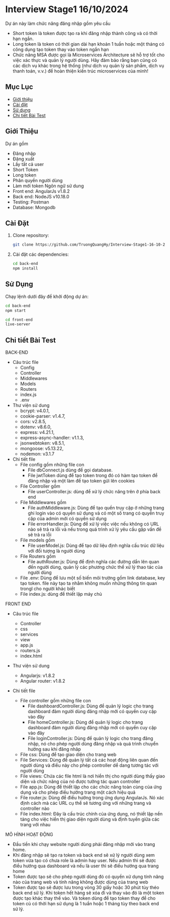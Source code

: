 # Interview Stage1 16/10/2024

Dự án này làm chức năng đăng nhập gồm yêu cầu

- Short token là token được tạo ra khi đăng nhập thành công và có thời hạn ngắn.
- Long token là token có thời gian dài hạn khoản 1 tuần hoặc một tháng có công dụng tạo token thay vào token ngắn hạn
- Chức năng MSA được gọi là Microservices Architecture sẽ hỗ trợ tốt cho việc xác thực và quản lý người dùng. Hãy đảm bảo rằng bạn cũng có các dịch vụ khác trong hệ thống (như dịch vụ quản lý sản phẩm, dịch vụ thanh toán, v.v.) để hoàn thiện kiến trúc microservices của mình!

## Mục Lục

- [Giới thiệu](#giới-thiệu)
- [Cài đặt](#cài-đặt)
- [Sử dụng](#sử-dụng)
- [Chi tiết Bài Test](#chi-tiết-bài-test)

## Giới Thiệu

Dự án gồm

- Đăng nhập
- Đăng xuất
- Lấy tất cả user
- Short Token
- Long token
- Phân quyền người dùng
- Làm mới token
  Ngôn ngữ sử dung
- Front end: AngularJs v1.8.2
- Back end: NodeJS v10.18.0
- Testing: Postman
- Database: Mongodb

## Cài Đặt

1. Clone repository:
   ```bash
   git clone https://github.com/TruongQuangHy/Interview-Stage1-16-10-2024.git
   ```
2. Cài đặt các dependencies:
   ```bash
   cd back-end
   npm install
   ```

## Sử Dụng

Chạy lệnh dưới đây để khởi động dự án:

```bash
cd back-end
npm start

cd front-end
live-server

```

## Chi tiết Bài Test

BACK-END

- Câu trúc file
  - Config
  - Controller
  - Middlewares
  - Models
  - Routers
  - index.js
  - .env
- Thư viện sử dung
  - bcrypt: v4.0.1,
  - cookie-parser: v1.4.7,
  - cors: v2.8.5,
  - dotenv: v8.6.0,
  - express: v4.21.1,
  - express-async-handler: v1.1.3,
  - jsonwebtoken: v8.5.1,
  - mongoose: v5.13.22,
  - nodemon: v3.1.7
- Chi tiết file
  - File config gồm những file con
    - File dbConnect.js dùng để gọi database.
    - File jwtToken dùng để tạo token trong đó có hàm tạo token để đăng nhập và một làm để tạo token gửi lên cookies
  - File Controller gồm
    - File userController.js: dùng để xử lý chức năng trên ở phía back end
  - File Middlewares gồm
    - File authMiddleware.js: Dùng để tạo quền truy cập ở những trang ghi login vào có quyền sử dụng và có một số trang có quyền truy cập của admin mới có quyền sử dụng
    - File errorHandler.js: Dùng để xử lý việc việc nếu không có URL nào sẽ trả ra lỗi và nếu trong quá trình xử lý yêu cầu gặp vấn đề sẽ trả ra lỗi
  - File models gồm
    - File userModel.js: Dùng để tạo dữ liệu định nghĩa cấu trúc dữ liệu với đối tượng là người dùng
  - File Routers gồm
    - File authRouter.js: Dùng để định nghĩa các đường dẩn lên quan đến người dùng, quản lý các phương chức thể xử lý thao tác của người dùng
  - File .env: Dùng để lưu một số biến môi trường gồm link database, key tạo token. file này tạo ta nhằm không muốn những thông tin quan trongl cho người khác biết
  - File index.js: dùng để thiết lập máy chủ

FRONT END

- Câu trúc file

  - Controller
  - css
  - services
  - view
  - app.js
  - routers.js
  - index.html

- Thư viện sử dung
  - Angularjs: v1.8.2
  - Angular router: v1.8.2
- Chi tiết file

  - File controller gồm những file con
    - File dashboardController.js: Dùng để quản lý logic cho trang dashboard đảm người dùng đăng nhập mới có quyền cuy cập vào đây
    - File homeController.js: Dùng để quản lý logic cho trang dashboard đảm người dùng đăng nhập mới có quyền cuy cập vào đây
    - File loginController.js: Dùng để quản lý logic cho trang đăng nhập, nó cho phép người dùng đăng nhập và quá trình chuyển hướng sau khi đăng nhâp
  - File css: Dùng để tạo giao diện cho trang web
  - File Services: Dùng để quản lý tất cả các hoạt động liên quan đến người dùng và điều này cho phép controller dể dang tương tác với người dùng
  - File views: Chứa các file html là nơi hiển thị cho người dùng thấy giao diện và chức năng của nó được tưởng tác quan controller
  - File app.js: Dùng để thiết lập cho các chức năng toàn cùng của ứng dụng và cho phép điều hướng trang một cách hiệu quả
  - File router.js: Dùng để điều hướng trong ứng dụng AngularJs. Nó xác định cách mà các URL cụ thể sẽ tương ứng với những trang và controller nào
  - File index.html: Đây là cấu trúc chính của ứng dụng, nó thiết lập nền tảng cho việc hiển thị giao diện người dùng và định tuyến giữa các trang với nhau

MÔ HÌNH HOẠT ĐỘNG

- Đầu tiền khi chạy website người dùng phải đăng nhập mới vào trang home.
- Khi đăng nhập sẽ tạo ra token và back end sẽ xử lý người dùng xem token vừa tạo có chưa role là admin hay user. Nếu admin thì sẽ được điều hướng qua dashboard và nếu là user thì sẽ điều hướng qua trang home
- Token được tạo sẽ cho phép người dùng đó có quyền xử dụng tính năng nào của trang web và tính năng không được dùng của trang web
- Token được tạo sẽ được lưu trong vòng 30 giấy hoặc 30 phút tùy théo back end sử lý. Khi token hết hàng sẽ xóa đi và thay vào đó là một token được tạo khác thay thế vào. Và token dùng để tạo token thay để cho token củ có thời hạn sử dụng là 1 tuần hoặc 1 tháng tùy theo back end sử lý.
